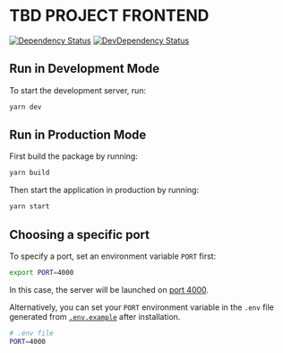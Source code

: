 # TBD PROJECT FRONTEND

[![Dependency Status](https://david-dm.org/vikr01/tbd-project-name/status.svg?path=packages/frontend)](https://david-dm.org/vikr01/tbd-project-name?path=packages/frontend)
[![DevDependency Status](https://david-dm.org/vikr01/tbd-project-name/dev-status.svg?path=packages/frontend)](https://david-dm.org/vikr01/tbd-project-name?path=packages/frontend?type=dev)

## Run in Development Mode

To start the development server, run:

```bash
yarn dev
```

## Run in Production Mode

First build the package by running:

```bash
yarn build
```

Then start the application in production by running:

```bash
yarn start
```

## Choosing a specific port

To specify a port, set an environment variable `PORT` first:

```bash
export PORT=4000
```

In this case, the server will be launched on [port 4000](http://localhost:3000).

Alternatively, you can set your `PORT` environment variable in the `.env` file generated from [`.env.example`](./.env.example) after installation.

```bash
# .env file
PORT=4000
```

